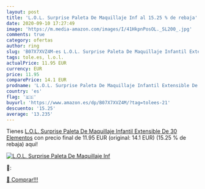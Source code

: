 ```yaml
---
layout: post
title: 'L.O.L. Surprise Paleta De Maquillaje Inf al 15.25 % de rebaja'
date: 2020-09-10 17:27:49
image: 'https://m.media-amazon.com/images/I/41HkpnPosOL._SL200_.jpg'
comments: true
category: ofertas
author: ring
slug: 'B07X7XVZ4M-es L.O.L. Surprise Paleta De Maquillaje Infantil Extensible...'
tags: tole.es, l.o.l.
actualPrice: 11.95 EUR
currency: EUR
price: 11.95
comparePrice: 14.1 EUR
prodname: 'L.O.L. Surprise Paleta De Maquillaje Infantil Extensible De 30 Elementos'
country: 'es'
flag: '🇪🇸'
buyurl: 'https://www.amazon.es/dp/B07X7XVZ4M/?tag=tolees-21'
descuento: '15.25'
average: '13.235'
---
```


Tienes [L.O.L. Surprise Paleta De Maquillaje Infantil Extensible De 30 Elementos](https://www.amazon.es/dp/B07X7XVZ4M/?tag=tolees-21) con precio final de  11.95 EUR (original: 14.1 EUR) (15.25 %  de rebaja) aqui!

[![L.O.L. Surprise Paleta De Maquillaje Inf](https://m.media-amazon.com/images/I/41HkpnPosOL._SL200_.jpg)](https://www.amazon.es/dp/B07X7XVZ4M/?tag=tolees-21)

🔎:


[🛒 Comprar!!!](https://www.amazon.es/dp/B07X7XVZ4M/?tag=tolees-21)
